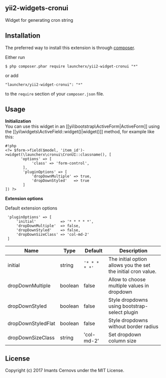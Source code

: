 ## **yii2-widgets-cronui**

Widget for generating cron string

## **Installation**

The preferred way to install this extension is through [composer](http://getcomposer.org/download/).

Either run

```
$ php composer.phar require launcherx/yii2-widget-cronui "*"
```

or add

```
"launcherx/yii2-widget-cronui": "*"
```

to the ```require``` section of your `composer.json` file.

## **Usage**

**Initialization**  
You can use this widget in an [[yii\bootstrap\ActiveForm|ActiveForm]] using the [[yii\widgets\ActiveField::widget()|widget()]] method, for example like this:
 
```
#!php
<?= $form->field($model, 'item_id')->widget(\launcherx\cronui\CronUI::classname(), [
       'options' => [
            'class' => 'form-control',
        ],
        'pluginOptions' => [
            'dropDownMultiple' => true,
            'dropDownStyled'   => true
        ]
]) ?>
```

**Extension options**  
 
Default extension options
 
```
 'pluginOptions' => [
     'initial'           => '* * * * *',
     'dropDownMultiple'  => false,
     'dropDownStyled'    => false,
     'dropDownSizeClass' => 'col-md-2'
 ]
```

| Name                  | Type                           | Default      | Description |     
| --------------------- | ------------------------------ |------------- | --------------------------------------------------------------
|  initial              | string                         | ```'* * * * *'```  |  The initial option allows you the set the initial cron value.                                                                        
|  dropDownMultiple     | boolean                        | false        |  Allow to choose multiple values in dropdown                                                                                               
|  dropDownStyled       | boolean                        | false        |  Style dropdowns using bootstrap-select plugin                                                                                             
|  dropDownStyledFlat   | boolean                        | false        |  Style dropdowns without border radius                                                                                           
|  dropDownSizeClass    | string                         | 'col-md-2'   |  Set dropdown column size

 
## License
 
 Copyright (c) 2017 Imants Cernovs under the MIT License.